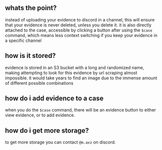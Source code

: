 <script>
  import DocsTemplate from "$lib/components/docs/DocsTemplate.svelte"
</script>

<DocsTemplate title='evidence' desc='evidence is a system that allows moderators to upload evidence to a nypsi moderation case' />

## whats the point?

instead of uploading your evidence to discord in a channel, this will ensure that your evidence is
never deleted, unless you delete it. it is also directly attached to the case, accessible by
clicking a button after using the `$case` command, which means less context switching if you keep
your evidence in a specific channel

## how is it stored?

evidence is stored in an S3 bucket with a long and randomized name, making attempting to look for
this evidence by url scraping almost impossible. it would take years to find an image due to the
immense amount of different possible combinations

## how do i add evidence to a case

when you do the `$case` command, there will be an evidence button to either view evidence, or to add
evidence.

## how do i get more storage?

to get more storage you can contact `@m.axz` on discord.
